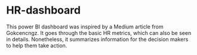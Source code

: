 # HR-dashboard
This power BI dashboard was inspired by a Medium article from Gokcencngz. It goes through the basic HR metrics, which can also be seen in details. Nonetheless, it summarizes information for the decision makers to help them take action.
